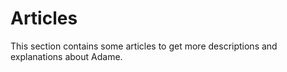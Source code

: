 # Articles

This section contains some articles to get more descriptions and explanations about Adame.
